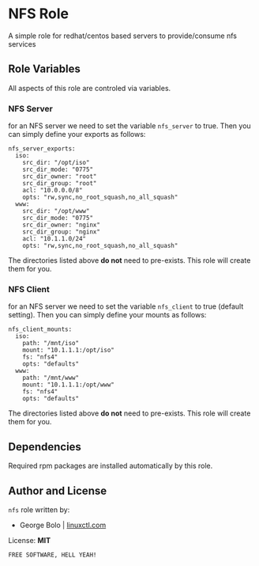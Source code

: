 NFS Role
=========

A simple role for redhat/centos based servers to provide/consume nfs services

Role Variables
--------------
All aspects of this role are controled via variables.

### NFS Server
for an NFS server we need to set the variable `nfs_server` to true. Then you can simply define your exports as follows:
```
nfs_server_exports:
  iso:
    src_dir: "/opt/iso"
    src_dir_mode: "0775"
    src_dir_owner: "root"
    src_dir_group: "root"
    acl: "10.0.0.0/8"
    opts: "rw,sync,no_root_squash,no_all_squash"
  www:
    src_dir: "/opt/www"
    src_dir_mode: "0775"
    src_dir_owner: "nginx"
    src_dir_group: "nginx"
    acl: "10.1.1.0/24"
    opts: "rw,sync,no_root_squash,no_all_squash"
```
The directories listed above **do not** need to pre-exists. This role will create them for you.

### NFS Client
for an NFS server we need to set the variable `nfs_client` to true (default setting). Then you can simply define your mounts as follows:
```
nfs_client_mounts:
  iso:
    path: "/mnt/iso"
    mount: "10.1.1.1:/opt/iso"
    fs: "nfs4"
    opts: "defaults"
  www:
    path: "/mnt/www"
    mount: "10.1.1.1:/opt/www"
    fs: "nfs4"
    opts: "defaults"
```
The directories listed above **do not** need to pre-exists. This role will create them for you.

Dependencies
------------

Required rpm packages are installed automatically by this role.


Author and License
-------
`nfs` role written by:
 - George Bolo | [linuxctl.com](https://linuxctl.com)

License: **MIT**

`FREE SOFTWARE, HELL YEAH!`
